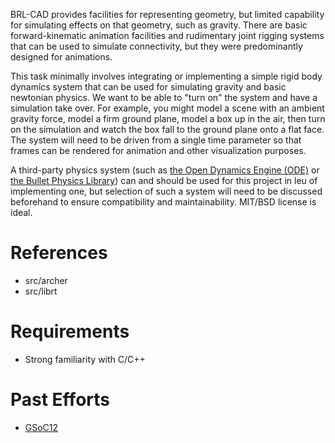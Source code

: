 BRL-CAD provides facilities for representing geometry, but limited
capability for simulating effects on that geometry, such as gravity.
There are basic forward-kinematic animation facilities and rudimentary
joint rigging systems that can be used to simulate connectivity, but
they were predominantly designed for animations.

This task minimally involves integrating or implementing a simple rigid
body dynamics system that can be used for simulating gravity and basic
newtonian physics. We want to be able to "turn on" the system and have a
simulation take over. For example, you might model a scene with an
ambient gravity force, model a firm ground plane, model a box up in the
air, then turn on the simulation and watch the box fall to the ground
plane onto a flat face. The system will need to be driven from a single
time parameter so that frames can be rendered for animation and other
visualization purposes.

A third-party physics system (such as [the Open Dynamics Engine
(ODE)](http://www.ode.org/) or [the Bullet Physics
Library](http://bulletphysics.org/)) can and should be used for this
project in leu of implementing one, but selection of such a system will
need to be discussed beforehand to ensure compatibility and
maintainability. MIT/BSD license is ideal.

# References

-   src/archer
-   src/librt

# Requirements

-   Strong familiarity with C/C++

# Past Efforts

-   [GSoC12](http://brlcad.org/wiki/Google_Summer_of_Code/2012)